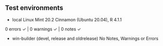 ## Test environments
  
* local Linux Mint 20.2 Cinnamon (Ubuntu 20.04), R 4.1.1

0 errors ✓ | 0 warnings ✓ | 0 notes ✓
  
* win-builder (devel, release and oldrelease)
  No Notes, Warnings or Errors
